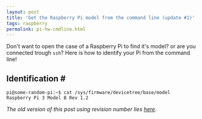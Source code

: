```yaml
---
layout: post
title: 'Get the Raspberry Pi model from the command line (update #1)'
tags: raspberry
permalink: pi-hw-cmdline.html
---
```


Don't want to open the case of a Raspberry Pi to find it's model? or are you
connected trough `ssh`? Here is how to identify your Pi from the command line!


## Identification \#

```console
pi@some-random-pi:~$ cat /sys/firmware/devicetree/base/model
Raspberry Pi 3 Model B Rev 1.2
```

*The old version of this post using revision number lies [here](pi-hw-cmdline-v0.html).*
